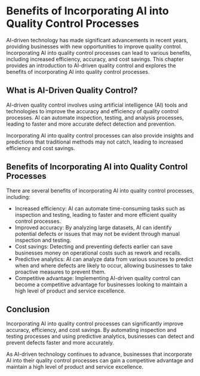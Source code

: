 Benefits of Incorporating AI into Quality Control Processes
=================================================================================================================

AI-driven technology has made significant advancements in recent years, providing businesses with new opportunities to improve quality control. Incorporating AI into quality control processes can lead to various benefits, including increased efficiency, accuracy, and cost savings. This chapter provides an introduction to AI-driven quality control and explores the benefits of incorporating AI into quality control processes.

What is AI-Driven Quality Control?
----------------------------------

AI-driven quality control involves using artificial intelligence (AI) tools and technologies to improve the accuracy and efficiency of quality control processes. AI can automate inspection, testing, and analysis processes, leading to faster and more accurate defect detection and prevention.

Incorporating AI into quality control processes can also provide insights and predictions that traditional methods may not catch, leading to increased efficiency and cost savings.

Benefits of Incorporating AI into Quality Control Processes
-----------------------------------------------------------

There are several benefits of incorporating AI into quality control processes, including:

* Increased efficiency: AI can automate time-consuming tasks such as inspection and testing, leading to faster and more efficient quality control processes.
* Improved accuracy: By analyzing large datasets, AI can identify potential defects or issues that may not be evident through manual inspection and testing.
* Cost savings: Detecting and preventing defects earlier can save businesses money on operational costs such as rework and recalls.
* Predictive analytics: AI can analyze data from various sources to predict when and where defects are likely to occur, allowing businesses to take proactive measures to prevent them.
* Competitive advantage: Implementing AI-driven quality control can become a competitive advantage for businesses looking to maintain a high level of product and service excellence.

Conclusion
----------

Incorporating AI into quality control processes can significantly improve accuracy, efficiency, and cost savings. By automating inspection and testing processes and using predictive analytics, businesses can detect and prevent defects faster and more accurately.

As AI-driven technology continues to advance, businesses that incorporate AI into their quality control processes can gain a competitive advantage and maintain a high level of product and service excellence.
